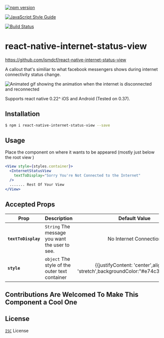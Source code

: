 
[![npm version](https://badge.fury.io/js/react-native-internet-status-view.svg)](https://badge.fury.io/js/react-native-internet-status-view)

[![JavaScript Style Guide](https://img.shields.io/badge/code_style-standard-brightgreen.svg)](https://standardjs.com)

[![Build Status](https://travis-ci.org/ismdcf/react-native-internet-status-view.svg?branch=master)](https://travis-ci.org/ismdcf/react-native-internet-status-view)

# react-native-internet-status-view
https://github.com/ismdcf/react-native-internet-status-view

A callout that's similiar to what facebook messengers shows during internet connectivity status change.


![Animated gif showing the animation when the internet is disconnected and reconnected ](https://raw.githubusercontent.com/ismdcf/react-native-internet-status-view/master/misc/internet_status_view.gif)

Supports react native 0.22^  iOS and Android (Tested on 0.37).

## Installation

```bash
$ npm i react-native-internet-status-view --save
```

## Usage

Place the component on where it wants to be appeared (mostly just below the root view )

```jsx
<View style={styles.container}>
  <InternetStatusView
    textToDisplay="Sorry You're Not Connected to the Internet"
  />
  ....... Rest Of Your View
</View>
```

## Accepted Props

| Prop                | Description                              |              Default Value               |
| ------------------- | :--------------------------------------- | :--------------------------------------: |
| **`textToDisplay`** | `String` The message you want the user to see. |          No Internet Connection          |
| **`style`**         | `object` The style of the outer text container | {{justifyContent: 'center',alignSelf: 'stretch',backgroundColor:"#e74c3c",height:25}} |

## Contributions Are Welcomed To Make This Component a Cool One 

## License

[`ISC`](http://opensource.org/licenses/ISC) License
